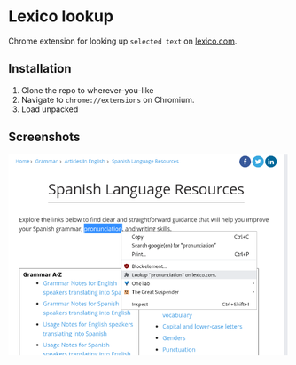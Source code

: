 # Lexico lookup

Chrome extension for looking up `selected text` on [lexico.com](https://www.lexico.com/en).

## Installation

1. Clone the repo to wherever-you-like
2. Navigate to `chrome://extensions` on Chromium.
3. Load unpacked

## Screenshots

![image](/images/screenshot.png)
